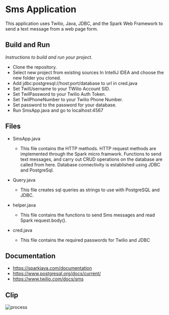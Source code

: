 # Sms Application

This application uses Twilio, Java, JDBC, and the Spark Web Framework to send a text message from a web page form.

## Build and Run
*Instructions to build and run your project.*
* Clone the repository.
* Select new project from existing sources In IntelliJ IDEA and choose the new folder you cloned.
* Add jdbc:postgresql://host:port/database to url in cred.java
* Set TwilUsername to your TWilio Account SID.
* Set TwilPassword to your Twilio Auth Token.
* Set TwilPhoneNumber to your Twilio Phone Number.
* Set password to the password for your database.
* Run SmsApp.java and go to localhost:4567

## Files
 - SmsApp.java
	 - This file contains the HTTP methods. HTTP request methods are implemented through the Spark micro framwork. Functions to send text messages, and carry out CRUD operations on the database are called from here. Database connectivity is established using JDBC and PostgreSql.

- Query.java
	-  This file creates sql queries as strings to use with PostgreSQL and JDBC.

- helper.java
	- This file contains the functions to send Sms messages and read Spark request.body().

- cred.java
	- This file contains the required passwords for Twilio and JDBC

## Documentation
* https://sparkjava.com/documentation
* https://www.postgresql.org/docs/current/
* https://www.twilio.com/docs/sms

## Clip
![process](https://uc93662496506e675186da27d5ae.previews.dropboxusercontent.com/p/thumb/ABZHywNy_RQC4fmK2wJjLppOJ5neMZjsXDT5ZdJ8c6IpCKWbmkIJCrfaNUcOK04sn0kzH5ZvQARNlxNQNCIlIXFxKj5TuYFq1UpB6UkhJ9NjM8_6cFikRY-slg4Lg7rSIClq_BeH0nZ6p3ZhP5eaK70zzx6dLyp7-G-zTZtqAzSAIqfiGmgDa5-Eedgx69uMZSx-wGCtnKom_liKuGlev-yTYE4UKUkqbRrGZ3EWH1I6s5TSiFa9uQpHPeDSUnjxz2FF57sY_c2puy9Ve_B_2ik-xLLNrFck_RcKmScLXoEPdtAUeEmdmIKFi4q_s8l583Dry39-xq6-0wMrJ8Sgws9oaZGrfHOO_Uayy5G-2DsmBFXGvkjQ28dCnjmulEKCQOw/p.gif)


